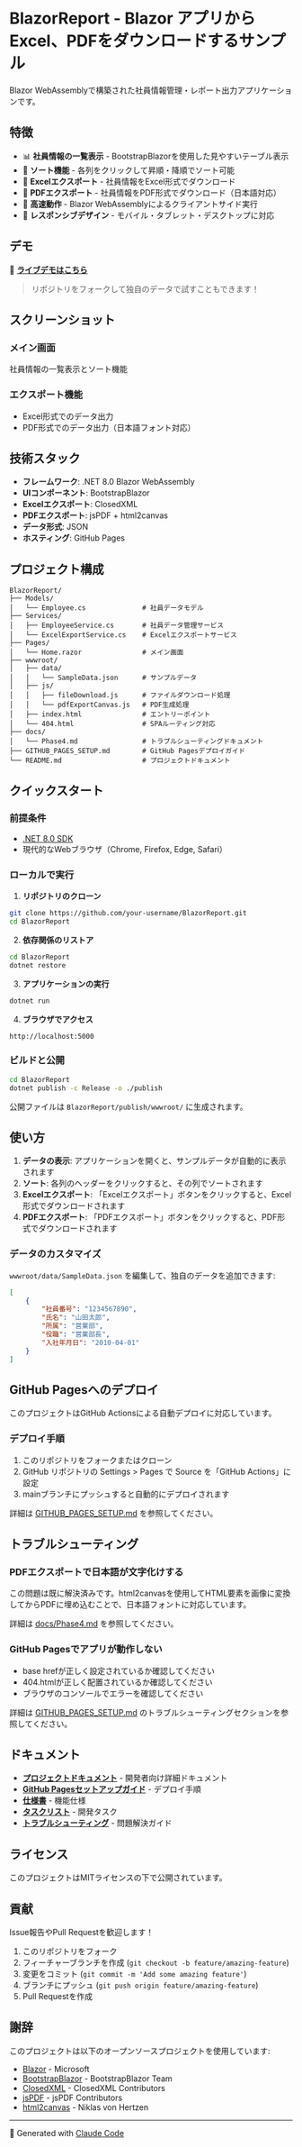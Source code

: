 # BlazorReport - Blazor アプリからExcel、PDFをダウンロードするサンプル

Blazor WebAssemblyで構築された社員情報管理・レポート出力アプリケーションです。

## 特徴

- 📊 **社員情報の一覧表示** - BootstrapBlazorを使用した見やすいテーブル表示
- 🔄 **ソート機能** - 各列をクリックして昇順・降順でソート可能
- 📑 **Excelエクスポート** - 社員情報をExcel形式でダウンロード
- 📄 **PDFエクスポート** - 社員情報をPDF形式でダウンロード（日本語対応）
- 🚀 **高速動作** - Blazor WebAssemblyによるクライアントサイド実行
- 📱 **レスポンシブデザイン** - モバイル・タブレット・デスクトップに対応

## デモ

🔗 **[ライブデモはこちら](https://your-username.github.io/BlazorReport/)**

> リポジトリをフォークして独自のデータで試すこともできます！

## スクリーンショット

### メイン画面
社員情報の一覧表示とソート機能

### エクスポート機能
- Excel形式でのデータ出力
- PDF形式でのデータ出力（日本語フォント対応）

## 技術スタック

- **フレームワーク**: .NET 8.0 Blazor WebAssembly
- **UIコンポーネント**: BootstrapBlazor
- **Excelエクスポート**: ClosedXML
- **PDFエクスポート**: jsPDF + html2canvas
- **データ形式**: JSON
- **ホスティング**: GitHub Pages

## プロジェクト構成

```
BlazorReport/
├── Models/
│   └── Employee.cs              # 社員データモデル
├── Services/
│   ├── EmployeeService.cs       # 社員データ管理サービス
│   └── ExcelExportService.cs    # Excelエクスポートサービス
├── Pages/
│   └── Home.razor               # メイン画面
├── wwwroot/
│   ├── data/
│   │   └── SampleData.json      # サンプルデータ
│   ├── js/
│   │   ├── fileDownload.js      # ファイルダウンロード処理
│   │   └── pdfExportCanvas.js   # PDF生成処理
│   ├── index.html               # エントリーポイント
│   └── 404.html                 # SPAルーティング対応
├── docs/
│   └── Phase4.md                # トラブルシューティングドキュメント
├── GITHUB_PAGES_SETUP.md        # GitHub Pagesデプロイガイド
└── README.md                    # プロジェクトドキュメント
```

## クイックスタート

### 前提条件

- [.NET 8.0 SDK](https://dotnet.microsoft.com/download/dotnet/8.0)
- 現代的なWebブラウザ（Chrome, Firefox, Edge, Safari）

### ローカルで実行

1. **リポジトリのクローン**
```bash
git clone https://github.com/your-username/BlazorReport.git
cd BlazorReport
```

2. **依存関係のリストア**
```bash
cd BlazorReport
dotnet restore
```

3. **アプリケーションの実行**
```bash
dotnet run
```

4. **ブラウザでアクセス**
```
http://localhost:5000
```

### ビルドと公開

```bash
cd BlazorReport
dotnet publish -c Release -o ./publish
```

公開ファイルは `BlazorReport/publish/wwwroot/` に生成されます。

## 使い方

1. **データの表示**: アプリケーションを開くと、サンプルデータが自動的に表示されます
2. **ソート**: 各列のヘッダーをクリックすると、その列でソートされます
3. **Excelエクスポート**: 「Excelエクスポート」ボタンをクリックすると、Excel形式でダウンロードされます
4. **PDFエクスポート**: 「PDFエクスポート」ボタンをクリックすると、PDF形式でダウンロードされます

### データのカスタマイズ

`wwwroot/data/SampleData.json` を編集して、独自のデータを追加できます:

```json
[
    {
        "社員番号": "1234567890",
        "氏名": "山田太郎",
        "所属": "営業部",
        "役職": "営業部長",
        "入社年月日": "2010-04-01"
    }
]
```

## GitHub Pagesへのデプロイ

このプロジェクトはGitHub Actionsによる自動デプロイに対応しています。

### デプロイ手順

1. このリポジトリをフォークまたはクローン
2. GitHub リポジトリの Settings > Pages で Source を「GitHub Actions」に設定
3. mainブランチにプッシュすると自動的にデプロイされます

詳細は [GITHUB_PAGES_SETUP.md](BlazorReport/GITHUB_PAGES_SETUP.md) を参照してください。

## トラブルシューティング

### PDFエクスポートで日本語が文字化けする

この問題は既に解決済みです。html2canvasを使用してHTML要素を画像に変換してからPDFに埋め込むことで、日本語フォントに対応しています。

詳細は [docs/Phase4.md](docs/Phase4.md) を参照してください。

### GitHub Pagesでアプリが動作しない

- base hrefが正しく設定されているか確認してください
- 404.htmlが正しく配置されているか確認してください
- ブラウザのコンソールでエラーを確認してください

詳細は [GITHUB_PAGES_SETUP.md](BlazorReport/GITHUB_PAGES_SETUP.md) のトラブルシューティングセクションを参照してください。

## ドキュメント

- **[プロジェクトドキュメント](BlazorReport/README.md)** - 開発者向け詳細ドキュメント
- **[GitHub Pagesセットアップガイド](BlazorReport/GITHUB_PAGES_SETUP.md)** - デプロイ手順
- **[仕様書](仕様.md)** - 機能仕様
- **[タスクリスト](タスクリスト.md)** - 開発タスク
- **[トラブルシューティング](docs/Phase4.md)** - 問題解決ガイド

## ライセンス

このプロジェクトはMITライセンスの下で公開されています。

## 貢献

Issue報告やPull Requestを歓迎します！

1. このリポジトリをフォーク
2. フィーチャーブランチを作成 (`git checkout -b feature/amazing-feature`)
3. 変更をコミット (`git commit -m 'Add some amazing feature'`)
4. ブランチにプッシュ (`git push origin feature/amazing-feature`)
5. Pull Requestを作成

## 謝辞

このプロジェクトは以下のオープンソースプロジェクトを使用しています:

- [Blazor](https://dotnet.microsoft.com/apps/aspnet/web-apps/blazor) - Microsoft
- [BootstrapBlazor](https://www.blazor.zone/) - BootstrapBlazor Team
- [ClosedXML](https://github.com/ClosedXML/ClosedXML) - ClosedXML Contributors
- [jsPDF](https://github.com/parallax/jsPDF) - jsPDF Contributors
- [html2canvas](https://github.com/niklasvh/html2canvas) - Niklas von Hertzen

---

🤖 Generated with [Claude Code](https://claude.com/claude-code)
